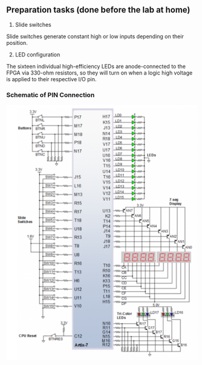 ## Preparation tasks (done before the lab at home)

1. Slide switches

Slide switches generate constant high or low inputs depending on their position.

2. LED configuration

The sixteen individual high-efficiency LEDs are anode-connected to the FPGA via 330-ohm resistors, so they will turn on when a logic high voltage is applied to their respective I/O pin.

### Schematic of PIN Connection

![PIN_Connection](images/Nexys_A7_connection.png)

